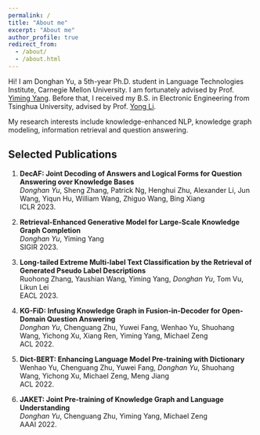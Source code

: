 ```yaml
---
permalink: /
title: "About me"
excerpt: "About me"
author_profile: true
redirect_from: 
  - /about/
  - /about.html
---
```


Hi! I am Donghan Yu, a 5th-year Ph.D. student in Language Technologies Institute, Carnegie Mellon University. I am fortunately advised by Prof. [Yiming Yang](https://www.cs.cmu.edu/~./yiming/). Before that, I received my B.S. in Electronic Engineering from Tsinghua University, advised by Prof. [Yong Li](http://fi.ee.tsinghua.edu.cn/~liyong/). 

My research interests include knowledge-enhanced NLP, knowledge graph modeling, information retrieval and question answering.  


## Selected Publications ##

1.  **DecAF: Joint Decoding of Answers and Logical Forms for Question Answering over Knowledge Bases**          
    *Donghan Yu*, Sheng Zhang, Patrick Ng, Henghui Zhu, Alexander Li, Jun Wang, Yiqun Hu, William Wang, Zhiguo Wang, Bing Xiang         
    ICLR 2023.     

2.  **Retrieval-Enhanced Generative Model for Large-Scale Knowledge Graph Completion**          
    *Donghan Yu*, Yiming Yang              
    SIGIR 2023. 

3.  **Long-tailed Extreme Multi-label Text Classification by the Retrieval of Generated Pseudo Label Descriptions**     
    Ruohong Zhang, Yaushian Wang, Yiming Yang, *Donghan Yu*, Tom Vu, Likun Lei     
    EACL 2023.
    
4.  **KG-FiD: Infusing Knowledge Graph in Fusion-in-Decoder for Open-Domain Question Answering**         
    *Donghan Yu*, Chenguang Zhu, Yuwei Fang, Wenhao Yu, Shuohang Wang, Yichong Xu, Xiang Ren, Yiming Yang, Michael Zeng     
    ACL 2022.     

5.  **Dict-BERT: Enhancing Language Model Pre-training with Dictionary**           
    Wenhao Yu, Chenguang Zhu, Yuwei Fang, *Donghan Yu*, Shuohang Wang, Yichong Xu, Michael Zeng, Meng Jiang     
    ACL 2022. 
    
6.  **JAKET: Joint Pre-training of Knowledge Graph and Language Understanding**     
    *Donghan Yu*, Chenguang Zhu, Yiming Yang, Michael Zeng       
    AAAI 2022.

